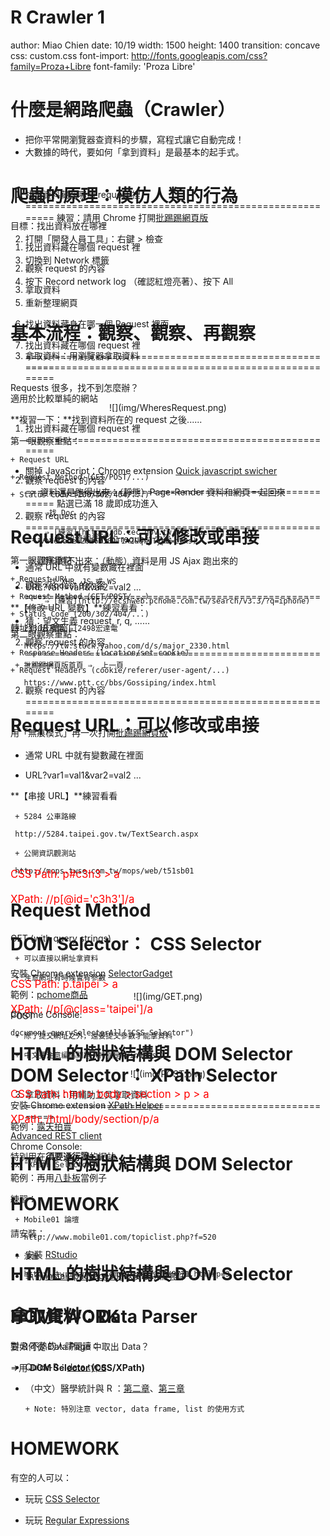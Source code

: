 
R Crawler 1
========================================================
author: Miao Chien
date: 10/19
width: 1500
height: 1400
transition: concave
css: custom.css
font-import: http://fonts.googleapis.com/css?family=Proza+Libre
font-family: 'Proza Libre'





什麼是網路爬蟲（Crawler）
========================================================


- 把你平常開瀏覽器查資料的步驟，寫程式讓它自動完成！
- 大數據的時代，要如何「拿到資料」是最基本的起手式。


爬蟲的原理：模仿人類的行為
========================================================


目標：找出資料放在哪裡

1. 找出資料藏在哪個 request 裡
    
2. 觀察 request 的內容
   
3. 拿取資料


基本流程：觀察、觀察、再觀察
========================================================
<div class="midcenter" style="margin-left:-500px; margin-top:-300px;">
<img src="img/User-Server.png"></img>
</div>


1. 找出資料藏在哪個 request 裡
========================================================
練習：請用 Chrome 打開[批踢踢網頁版](https://www.ptt.cc/bbs/Gossiping/index.html)

1. 打開「開發人員工具」：右鍵 > 檢查 

2. 切換到 Network 標籤

3. 按下 Record network log （確認紅燈亮著）、按下 All

4. 重新整理網頁

5. 找出資料藏身在哪一個 Request 裡面


1. 找出資料藏在哪個 request 裡
========================================================


Requests 很多，找不到怎麼辦？

<center>
![](img/WheresRequest.png)
</center>


1. 找出資料藏在哪個 request 裡
========================================================
* 關掉 JavaScript：Chrome extension [Quick javascript swicher](https://chrome.google.com/webstore/detail/quick-javascript-switcher/geddoclleiomckbhadiaipdggiiccfje)
    + 資料還是跑得出來：（靜態）Page-Render 資料和網頁一起回來
    
           ⇒找 Doc    
           
           ⇒ [練習](http://db.cec.gov.tw/histQuery.jsp?voteCode=20160101T1A2&qryType=ctks)
    
    + 資料跑不出來：（動態）資料是用 JS Ajax 跑出來的
           
           ⇒找 XHR、JS 或 WS     
           
           ⇒ [練習](http://ecshweb.pchome.com.tw/search/v3.3/?q=iphone)

* 猜：望文生義 request, r, q,  ......


2. 觀察 request 的內容 
========================================================

<div class="midcenter" style="margin-left:-500px; margin-top:-300px;">
<img src="img/Request-Response.png"></img>
</div>


2. 觀察 request 的內容 
========================================================
找到資料所在的 request 之後......

第一眼觀察重點：

    + Request URL

    + Request Method (GET/POST/...)

    + Status Code (200/302/404/...)


第二眼觀察重點：

    + Response Headers (location/set-cookie)
    
    + Request Headers (cookie/referer/user-agent/...)
    

2. 觀察 request 的內容 
========================================================

用「無痕模式」再一次打開[批踢踢網頁版](https://www.ptt.cc/bbs/Gossiping/index.html)

<div class="midcenter" style="margin-left:-500px; margin-top:-300px;">
<img src="img/p1.png"></img>
</div>


2. 觀察 request 的內容 
========================================================

轉址到 18 號窗口

<div class="midcenter" style="margin-left:-500px; margin-top:-300px;">
<img src="img/p2.png"></img>
</div>


2. 觀察 request 的內容 
========================================================
點選已滿 18 歲即成功進入

<div class="midcenter" style="margin-left:-500px; margin-top:-300px;">
<img src="img/p3.png"></img>
</div>


3. 拿取資料：用瀏覽器拿取資料
========================================================

適用於比較單純的網站

**複習一下：**找到資料所在的 request 之後......

第一眼觀察重點：

    + Request URL

    + Request Method (GET/POST/...)

    + Status Code (200/302/404/...)


Request URL：可以修改或串接
========================================================

* 通常 URL 中就有變數藏在裡面

* URL?var1=val1&var2=val2 ...

**【修改 URL 變數】**練習看看：

     + 2330台積電 ⇒ 2498宏達電
    
       https://tw.stock.yahoo.com/d/s/major_2330.html
    
     + 批踢踢網頁版首頁 ⇒  上一頁
    
       https://www.ptt.cc/bbs/Gossiping/index.html


Request URL：可以修改或串接
========================================================
* 通常 URL 中就有變數藏在裡面

* URL?var1=val1&var2=val2 ...

**【串接 URL】**練習看看

     + 5284 公車路線
   
     http://5284.taipei.gov.tw/TextSearch.aspx
  
     + 公開資訊觀測站
   
     http://mops.twse.com.tw/mops/web/t51sb01


Request Method 
========================================================

GET (with query strings)

     + 可以直接以網址拿資料
    
     + 注意網址有時候會有參數

<center>
![](img/GET.png)
</center>

POST

     + 除了提交網址之外，還要提交參數才能拿資料
    
     + 中文要注意編碼問題（特別是 Windows ） 

<center>
![](img/POST.png)
</center>

3. 拿取資料：用輔助工具拿取資料
========================================================

[Advanced REST client](https://chrome.google.com/webstore/detail/advanced-rest-client/hgmloofddffdnphfgcellkdfbfbjeloo?hl=zh-TW&utm_source=chrome-ntp-launcher)

特別用在**須要通行證**的網站

範例：再用[八卦板](https://www.ptt.cc/bbs/Gossiping/index.html)當例子

練習：
     
     + Mobile01 論壇
      
       http://www.mobile01.com/topiclist.php?f=520
      
     + 漫畫
     
       http://tw.ikanman.com/comic/1128/9771.html#p=3

拿取資料：Data Parser
========================================================

要如何從 Data Page 中取出 Data？

⇒用 **DOM Selector (CSS/XPath)**

<div class="midcenter" style="margin-left:-500px; margin-top:-250px;">
<img src="img/User-Server.png"></img>
</div>



HTML 的樹狀結構與 DOM Selector
========================================================
<div class="midcenter" style="margin-left:-600px; margin-top:-300px;">
<img src="img/html.png"></img>
</div>

<div class="footer" style="text-align:left;margin-top:-50px;font-size:120%;color:red";>
       CSS Path: html > body > section > p > a </br></br>
       XPath: /html/body/section/p/a
</div>


HTML 的樹狀結構與 DOM Selector
========================================================
<div class="midcenter" style="margin-left:-600px; margin-top:-300px;">
<img src="img/html.png"></img>
</div>

<div class="footer" style="text-align:left;margin-top:-50px;font-size:120%;color:red";>
       CSS Path: p.taipei > a </br></br>
       XPath: //p[@class='taipei']/a
</div>


HTML 的樹狀結構與 DOM Selector
========================================================
<div class="midcenter" style="margin-left:-600px; margin-top:-300px;">
<img src="img/html.png"></img>
</div>

<div class="footer" style="text-align:left;margin-top:-50px;font-size:120%;color:red";>
       CSS Path: p#c3h3 > a </br></br>
       XPath: //p[@id='c3h3']/a
</div>


DOM Selector： CSS Selector
========================================================

安裝 Chrome extension [SelectorGadget](https://chrome.google.com/webstore/detail/selectorgadget/mhjhnkcfbdhnjickkkdbjoemdmbfginb/related?hl=zh-TW)

範例：[pchome商品](http://ecshweb.pchome.com.tw/search/v3.3/?q=apple)

Chrome Console: 

```
document.querySelectorAll("CSS Selector")
```


DOM Selector： XPath Selector
========================================================
安裝 Chrome extension [XPath Helper](https://chrome.google.com/webstore/detail/xpath-helper/hgimnogjllphhhkhlmebbmlgjoejdpjl?hl=zh-TW)

範例：[露天拍賣](http://search.ruten.com.tw/search/s000.php?enc=u&searchfrom=indexbar&k=apple&t=0)

Chrome Console:

```
$x("XPath Selector")
```


HOMEWORK
========================================================

請安裝：

* 安裝 [RStudio](https://www.rstudio.com/products/rstudio/download3/)

* 執行 [install_packages.R](https://github.com/MiaoChien/R-Crawler/blob/master/Rscripts/install_packages.R) 以安裝所需套件

HOMEWORK
========================================================
對 R 不熟的人請閱讀：

* Quick-R：[data type](http://www.statmethods.net/input/datatypes.html)

* （中文）醫學統計與 R ：[第二章](http://web.ntpu.edu.tw/~cflin/Teach/R/R06C02DataBasic.pdf)、[第三章](http://web.ntpu.edu.tw/~cflin/Teach/R/R06EN03Object.pdf)

      + Note: 特別注意 vector, data frame, list 的使用方式

HOMEWORK
========================================================
有空的人可以：

* 玩玩 [CSS Selector](http://flukeout.github.io/)

* 玩玩 [Regular Expressions](https://regexone.com/)


